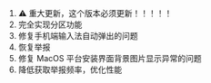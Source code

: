 1. ⚠️ 重大更新，这个版本必须更新！！！！！
2. 完全实现分区功能
3. 修复手机端输入法自动弹出的问题
4. 恢复举报
5. 修复 MacOS 平台安装界面背景图片显示异常的问题
6. 降低获取举报频率，优化性能
